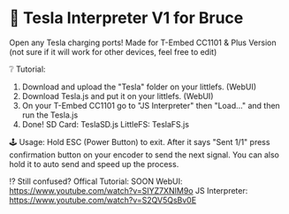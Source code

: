 # 🧪 Tesla Interpreter V1 for Bruce
Open any Tesla charging ports!
Made for T-Embed CC1101 & Plus Version (not sure if it will work for other devices, feel free to edit)

❔ Tutorial:
1. Download and upload the "Tesla" folder on your littlefs. (WebUI)
2. Download Tesla.js and put it on your littlefs. (WebUI)
3. On your T-Embed CC1101 go to "JS Interpreter" then "Load..." and then run the Tesla.js
4. Done!
SD Card: TeslaSD.js
LittleFS: TeslaFS.js

🕹️ Usage:
Hold ESC (Power Button) to exit.
After it says "Sent 1/1" press confirmation button on your encoder to send the next signal.
You can also hold it to auto send and speed up the process.

⁉️ Still confused?
Offical Tutorial: SOON
WebUI: https://www.youtube.com/watch?v=SIYZ7XNIM9o
JS Interpreter: https://www.youtube.com/watch?v=S2QV5QsBv0E
